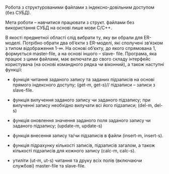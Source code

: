 Робота з структурованими файлами з індексно-довільним доступом (без СУБД).

Мета роботи – навчитися працювати з структ. файлами без використання СУБД на основі
лише мови С/C++.

В якості предметної області слід вибрати ту, яку ви обрали для ER-моделі. Потрібно
обрати два об’єкти з ER-моделі, які сполучені зв’язком з типом відображення 1-∞. На
основі об’єкту, до якого спрямована 1, формується master-file, а на основі іншого – slave-
file. Програма, яка працює з цими файлами, має включати до свого складу інтерфейс
користувача (на основі командного рядка чи віконний), а також наступні функції:

- функція читання заданого запису та заданих підзаписів на основі прямого
індексного доступу; (get-m, get-s)// підзаписи – записи з slave-file.

- функція вилучення заданого запису чи заданого підзапису; при вилученні запису
необхідно вилучати всі його підзаписи; (del-m, del-s)

- функція оновлення значення заданого поля заданого запису чи заданого підзапису;
(update-m, update-s)

- функція внесення запису та/чи підзаписів в файли (insert-m, insert-s).

- функція підрахунку кількості записів, підзаписів загалом, а також кількості
підзаписів для кожного запису (calc-m, calc-s).

- утиліти (ut-m, ut-s) читання та друку всіх полів (включаючи службові) master-file та
slave-file.
